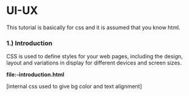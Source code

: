 # UI-UX
This tutorial is basically for css and it is assumed that you know html.

<h3>1.) Introduction</h1>
<p>CSS is used to define styles for your web pages, including the design, layout and variations in display for different devices and screen sizes.</p>

<b>file:-introduction.html</b>
<p>[internal css used to give bg color and text alignment]</p>


